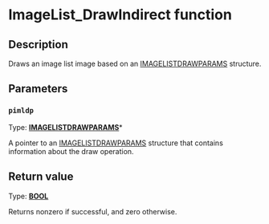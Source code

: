 # ImageList_DrawIndirect function

## Description

Draws an image list image based on an [IMAGELISTDRAWPARAMS](https://learn.microsoft.com/windows/desktop/api/commoncontrols/ns-commoncontrols-imagelistdrawparams) structure.

## Parameters

### `pimldp`

Type: **[IMAGELISTDRAWPARAMS](https://learn.microsoft.com/windows/desktop/api/commoncontrols/ns-commoncontrols-imagelistdrawparams)***

A pointer to an [IMAGELISTDRAWPARAMS](https://learn.microsoft.com/windows/desktop/api/commoncontrols/ns-commoncontrols-imagelistdrawparams) structure that contains information about the draw operation.

## Return value

Type: **[BOOL](https://learn.microsoft.com/windows/desktop/WinProg/windows-data-types)**

Returns nonzero if successful, and zero otherwise.